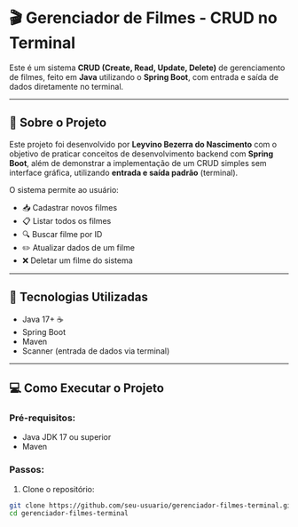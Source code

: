 # 🎬 Gerenciador de Filmes - CRUD no Terminal

Este é um sistema **CRUD (Create, Read, Update, Delete)** de gerenciamento de filmes, feito em **Java** utilizando o **Spring Boot**, com entrada e saída de dados diretamente no terminal.

---

## 📌 Sobre o Projeto

Este projeto foi desenvolvido por **Leyvino Bezerra do Nascimento** com o objetivo de praticar conceitos de desenvolvimento backend com **Spring Boot**, além de demonstrar a implementação de um CRUD simples sem interface gráfica, utilizando **entrada e saída padrão** (terminal).

O sistema permite ao usuário:

- 📥 Cadastrar novos filmes
- 📋 Listar todos os filmes
- 🔍 Buscar filme por ID
- ✏️ Atualizar dados de um filme
- ❌ Deletar um filme do sistema

---

## 🚀 Tecnologias Utilizadas

- Java 17+ ☕
- Spring Boot
- Maven
- Scanner (entrada de dados via terminal)

---

## 💻 Como Executar o Projeto

### Pré-requisitos:

- Java JDK 17 ou superior
- Maven

### Passos:

1. Clone o repositório:

```bash
git clone https://github.com/seu-usuario/gerenciador-filmes-terminal.git
cd gerenciador-filmes-terminal
